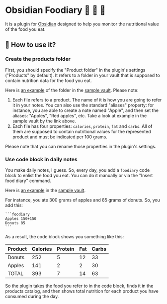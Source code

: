 # Obsidian Foodiary 🥪 🥙 🍎

It is a plugin for [Obsidian](https://obsidian.md) designed to help you monitor the nutritional value of the food you eat.

## 🙂 How to use it?

### Create the products folder

First, you should specify the "Product folder" in the plugin's settings ("Products" by default). It refers to a folder in your vault that is supposed to contain nutrition data for the food you eat.  

Here is [an example](sample/Products) of the folder in the [sample vault](sample). Please note:

1. Each file refers to a product. The name of it is how you are going to refer it in your notes. You can also use the standard "aliases" property: for instance, you are able to create a note named "Apple", and then set the aliases: "Apples", "Red apples", etc. Take a look at example in the sample vault by the link above.
3. Each file has four properties: `calories`, `protein`, `fat` and `carbs`. All of them are supposed to contain nutritional values for the represented product and must be indicated per 100 grams.

Please note that you can rename those properties in the plugin's settings.

### Use code block in daily notes

You make daily notes, I guess. So, every day, you add a `foodiary` code block to enlist the food you eat. You can do it manually or via the "Insert food diary" command.

Here is [an example](sample/Daily%20Notes) in the [sample vault](sample).

For instance, you ate 300 grams of apples and 85 grams of donuts. So, you add this:

````
```foodiary
Apples 150+150
Donuts 85
```
````

As a result, the code block shows you something like this:

| Product | Calories | Protein | Fat | Carbs |
| ------- | -------- | ------- | --- | ----- |
| Donuts  | 252      | 5       | 12  | 33    |
| Apples  | 141      | 2       | 2   | 30    |
| TOTAL   | 393      | 7       | 14  | 63    |

So the plugin takes the food you refer to in the code block, finds it in the products catalog, and then shows total nutrition for each product you have consumed during the day.
